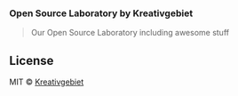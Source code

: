 ### Open Source Laboratory by Kreativgebiet
> Our Open Source Laboratory including awesome stuff

## License

MIT © [Kreativgebiet](http://kreativgebiet.com)
